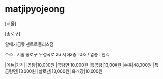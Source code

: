 # matjipyojeong
[서울] 

[종로구]

할매가곰탕 센트로폴리스점

주소 : 서울 종로구 우정국로 26 지하2층 10호 / 업종 : 한식

|메뉴|가격|
|곰탕|10,000원
|곰탕면|10,000원
|특곰탕|13,000원
|수육|48,000원
|특곰탕면|13,000원
|살로만|13,000원
|육개장|10,000원
